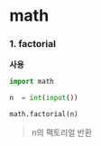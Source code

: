 # math

### 1. factorial

**사용**

```python
import math

n  = int(input())

math.factorial(n)
```

> n의 팩토리얼 반환